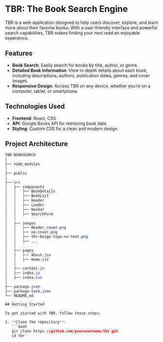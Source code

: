 # TBR: The Book Search Engine

TBR is a web application designed to help users discover, explore, and learn more about their favorite books. With a user-friendly interface and powerful search capabilities, TBR makes finding your next read an enjoyable experience.

## Features

- **Book Search**: Easily search for books by title, author, or genre.
- **Detailed Book Information**: View in-depth details about each book, including descriptions, authors, publication dates, genres, and cover images.
- **Responsive Design**: Access TBR on any device, whether you’re on a computer, tablet, or smartphone.

## Technologies Used

- **Frontend**: React, CSS
- **API**: Google Books API for retrieving book data
- **Styling**: Custom CSS for a clean and modern design

## Project Architecture
```css
TBR-BOOKSEARCH
│
├── node_modules
│
├── public
│
├── src
│   ├── components
│   │   ├── BookDetails
│   │   ├── BookList
│   │   ├── Header
│   │   ├── Loader
│   │   ├── Navbar
│   │   ├── SearchForm
│   │
│   ├── images
│   │   ├── Header_cover.png
│   │   ├── no-cover.png
│   │   ├── tbr-beige-logo-no-text.png
│   │   ├── ...
│   │
│   ├── pages
│   │   ├── About.jsx
│   │   ├── Home.jsx
│   │
│   ├── context.js
│   ├── index.js
│   ├── index.css
│
├── package.json
├── package-lock.json
└── README.md

## Getting Started

To get started with TBR, follow these steps:

1. **Clone the repository**:
   ```bash
   git clone https://github.com/yourusername/tbr.git
   cd tbr